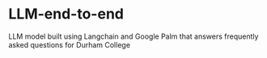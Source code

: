 # LLM-end-to-end
LLM model built using Langchain and  Google Palm that answers frequently asked questions for Durham College
